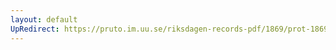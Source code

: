```yaml
---
layout: default
UpRedirect: https://pruto.im.uu.se/riksdagen-records-pdf/1869/prot-1869--ak--414/prot-1869--ak--414_021.pdf
---
```


